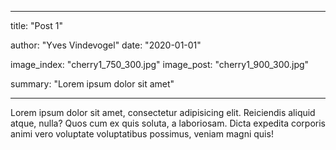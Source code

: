---

title: "Post 1"

author: "Yves Vindevogel"
date: "2020-01-01"

image_index: "cherry1_750_300.jpg"
image_post: "cherry1_900_300.jpg"

summary: "Lorem ipsum dolor sit amet"

----------

Lorem ipsum dolor sit amet, consectetur adipisicing elit. Reiciendis aliquid
                      atque, nulla? Quos cum ex quis soluta, a laboriosam. Dicta expedita corporis animi vero
                      voluptate voluptatibus possimus, veniam magni quis!


